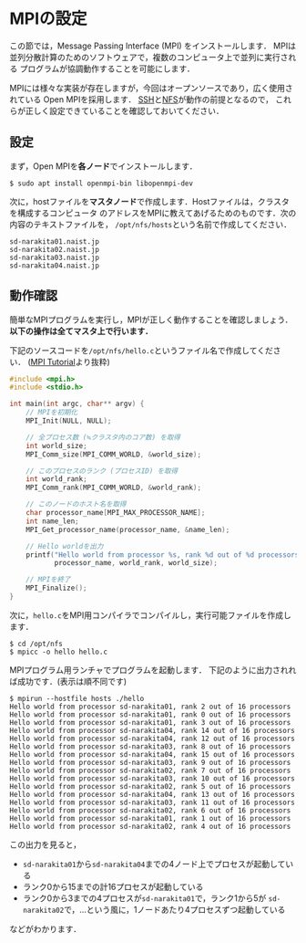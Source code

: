 # MPIの設定

この節では，Message Passing Interface (MPI) をインストールします．
MPIは並列分散計算のためのソフトウェアで，複数のコンピュータ上で並列に実行される
プログラムが協調動作することを可能にします．

MPIには様々な実装が存在しますが，今回はオープンソースであり，広く使用されている Open MPIを採用します．
[SSH](./ch_2_2.html)と[NFS](./ch_2_3.html)が動作の前提となるので，
これらが正しく設定できていることを確認しておいてください．

## 設定

まず，Open MPIを**各ノード**でインストールします．

```text
$ sudo apt install openmpi-bin libopenmpi-dev
```

次に，hostファイルを**マスタノード**で作成します．Hostファイルは，クラスタを構成するコンピュータ
のアドレスをMPIに教えてあげるためのものです．次の内容のテキストファイルを，
`/opt/nfs/hosts`という名前で作成してください．

```text
sd-narakita01.naist.jp
sd-narakita02.naist.jp
sd-narakita03.naist.jp
sd-narakita04.naist.jp
```

## 動作確認

簡単なMPIプログラムを実行し，MPIが正しく動作することを確認しましょう．
**以下の操作は全てマスタ上で行います．**

下記のソースコードを`/opt/nfs/hello.c`というファイル名で作成してください．
([MPI Tutorial](https://mpitutorial.com/tutorials/mpi-hello-world/)より抜粋)

```c
#include <mpi.h>
#include <stdio.h>

int main(int argc, char** argv) {
    // MPIを初期化
    MPI_Init(NULL, NULL);

    // 全プロセス数 (≒クラスタ内のコア数) を取得
    int world_size;
    MPI_Comm_size(MPI_COMM_WORLD, &world_size);

    // このプロセスのランク (プロセスID) を取得
    int world_rank;
    MPI_Comm_rank(MPI_COMM_WORLD, &world_rank);

    // このノードのホスト名を取得
    char processor_name[MPI_MAX_PROCESSOR_NAME];
    int name_len;
    MPI_Get_processor_name(processor_name, &name_len);

    // Hello worldを出力
    printf("Hello world from processor %s, rank %d out of %d processors\n",
           processor_name, world_rank, world_size);

    // MPIを終了
    MPI_Finalize();
}
```

次に，`hello.c`をMPI用コンパイラでコンパイルし，実行可能ファイルを作成します．

```text
$ cd /opt/nfs
$ mpicc -o hello hello.c
```

MPIプログラム用ランチャでプログラムを起動します．
下記のように出力されれば成功です．(表示は順不同です)

```text
$ mpirun --hostfile hosts ./hello
Hello world from processor sd-narakita01, rank 2 out of 16 processors
Hello world from processor sd-narakita01, rank 0 out of 16 processors
Hello world from processor sd-narakita01, rank 3 out of 16 processors
Hello world from processor sd-narakita04, rank 14 out of 16 processors
Hello world from processor sd-narakita04, rank 12 out of 16 processors
Hello world from processor sd-narakita03, rank 8 out of 16 processors
Hello world from processor sd-narakita04, rank 15 out of 16 processors
Hello world from processor sd-narakita03, rank 9 out of 16 processors
Hello world from processor sd-narakita02, rank 7 out of 16 processors
Hello world from processor sd-narakita03, rank 10 out of 16 processors
Hello world from processor sd-narakita02, rank 5 out of 16 processors
Hello world from processor sd-narakita04, rank 13 out of 16 processors
Hello world from processor sd-narakita03, rank 11 out of 16 processors
Hello world from processor sd-narakita02, rank 6 out of 16 processors
Hello world from processor sd-narakita01, rank 1 out of 16 processors
Hello world from processor sd-narakita02, rank 4 out of 16 processors
```

この出力を見ると，

- `sd-narakita01`から`sd-narakita04`までの4ノード上でプロセスが起動している
- ランク0から15までの計16プロセスが起動している
- ランク0から3までの4プロセスが`sd-narakita01`で，ランク1から5が
  `sd-narakita02`で，…という風に，1ノードあたり4プロセスずつ起動している

などがわかります．
